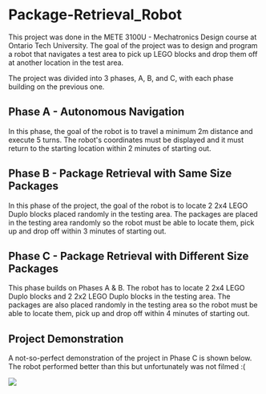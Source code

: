 # Package-Retrieval_Robot

This project was done in the METE 3100U - Mechatronics Design course at Ontario Tech University. The goal of the project was to design and program a robot that navigates a test area to pick up LEGO blocks and drop them off at another location in the test area. 

The project was divided into 3 phases, A, B, and C, with each phase building on the previous one. 

## Phase A - Autonomous Navigation  
In this phase, the goal of the robot is to travel a minimum 2m distance and execute 5 turns. The robot's coordinates must be displayed and it must return to the starting location within 2 minutes of starting out. 

## Phase B - Package Retrieval with Same Size Packages  
In this phase of the project, the goal of the robot is to locate 2 2x4 LEGO Duplo blocks placed randomly in the testing area. The packages are placed in the testing area randomly so the robot must be able to locate them, pick up and drop off within 3 minutes of starting out. 

## Phase C - Package Retrieval with Different Size Packages  
This phase builds on Phases A & B. The robot has to locate 2 2x4 LEGO Duplo blocks and 2 2x2 LEGO Duplo blocks in the testing area. The packages are also placed randomly in the testing area so the robot must be able to locate them, pick up and drop off within 4 minutes of starting out. 

## Project Demonstration  
A not-so-perfect demonstration of the project in Phase C is shown below. The robot performed better than this but unfortunately was not filmed :(  

![](Media/ezgif.com-gif-maker.gif)